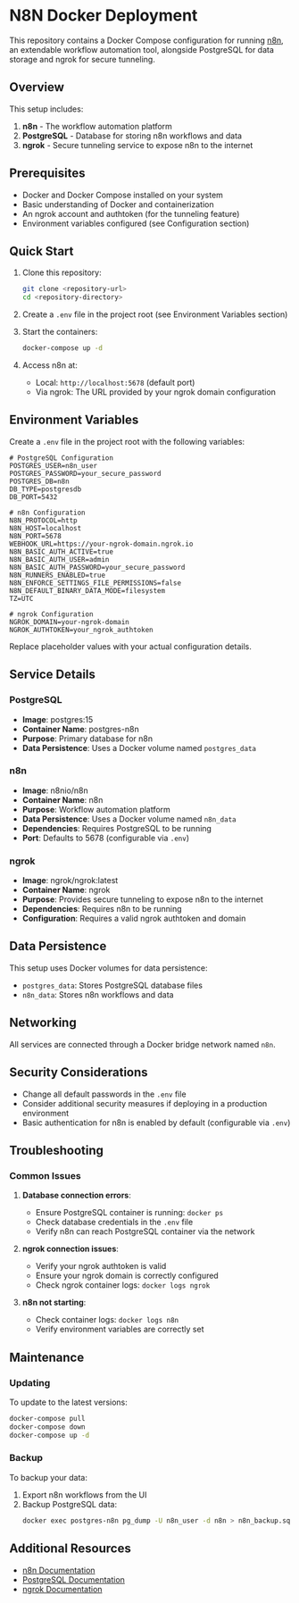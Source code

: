# N8N Docker Deployment

This repository contains a Docker Compose configuration for running [n8n](https://n8n.io/), an extendable workflow automation tool, alongside PostgreSQL for data storage and ngrok for secure tunneling.

## Overview

This setup includes:

1. **n8n** - The workflow automation platform
2. **PostgreSQL** - Database for storing n8n workflows and data
3. **ngrok** - Secure tunneling service to expose n8n to the internet

## Prerequisites

- Docker and Docker Compose installed on your system
- Basic understanding of Docker and containerization
- An ngrok account and authtoken (for the tunneling feature)
- Environment variables configured (see Configuration section)

## Quick Start

1. Clone this repository:
   ```bash
   git clone <repository-url>
   cd <repository-directory>
   ```

2. Create a `.env` file in the project root (see Environment Variables section)

3. Start the containers:
   ```bash
   docker-compose up -d
   ```

4. Access n8n at:
   - Local: `http://localhost:5678` (default port)
   - Via ngrok: The URL provided by your ngrok domain configuration

## Environment Variables

Create a `.env` file in the project root with the following variables:

```
# PostgreSQL Configuration
POSTGRES_USER=n8n_user
POSTGRES_PASSWORD=your_secure_password
POSTGRES_DB=n8n
DB_TYPE=postgresdb
DB_PORT=5432

# n8n Configuration
N8N_PROTOCOL=http
N8N_HOST=localhost
N8N_PORT=5678
WEBHOOK_URL=https://your-ngrok-domain.ngrok.io
N8N_BASIC_AUTH_ACTIVE=true
N8N_BASIC_AUTH_USER=admin
N8N_BASIC_AUTH_PASSWORD=your_secure_password
N8N_RUNNERS_ENABLED=true
N8N_ENFORCE_SETTINGS_FILE_PERMISSIONS=false
N8N_DEFAULT_BINARY_DATA_MODE=filesystem
TZ=UTC

# ngrok Configuration
NGROK_DOMAIN=your-ngrok-domain
NGROK_AUTHTOKEN=your_ngrok_authtoken
```

Replace placeholder values with your actual configuration details.

## Service Details

### PostgreSQL
- **Image**: postgres:15
- **Container Name**: postgres-n8n
- **Purpose**: Primary database for n8n
- **Data Persistence**: Uses a Docker volume named `postgres_data`

### n8n
- **Image**: n8nio/n8n
- **Container Name**: n8n
- **Purpose**: Workflow automation platform
- **Data Persistence**: Uses a Docker volume named `n8n_data`
- **Dependencies**: Requires PostgreSQL to be running
- **Port**: Defaults to 5678 (configurable via `.env`)

### ngrok
- **Image**: ngrok/ngrok:latest
- **Container Name**: ngrok
- **Purpose**: Provides secure tunneling to expose n8n to the internet
- **Dependencies**: Requires n8n to be running
- **Configuration**: Requires a valid ngrok authtoken and domain

## Data Persistence

This setup uses Docker volumes for data persistence:

- `postgres_data`: Stores PostgreSQL database files
- `n8n_data`: Stores n8n workflows and data

## Networking

All services are connected through a Docker bridge network named `n8n`.

## Security Considerations

- Change all default passwords in the `.env` file
- Consider additional security measures if deploying in a production environment
- Basic authentication for n8n is enabled by default (configurable via `.env`)

## Troubleshooting

### Common Issues

1. **Database connection errors**:
   - Ensure PostgreSQL container is running: `docker ps`
   - Check database credentials in the `.env` file
   - Verify n8n can reach PostgreSQL container via the network

2. **ngrok connection issues**:
   - Verify your ngrok authtoken is valid
   - Ensure your ngrok domain is correctly configured
   - Check ngrok container logs: `docker logs ngrok`

3. **n8n not starting**:
   - Check container logs: `docker logs n8n`
   - Verify environment variables are correctly set

## Maintenance

### Updating

To update to the latest versions:

```bash
docker-compose pull
docker-compose down
docker-compose up -d
```

### Backup

To backup your data:

1. Export n8n workflows from the UI
2. Backup PostgreSQL data:
   ```bash
   docker exec postgres-n8n pg_dump -U n8n_user -d n8n > n8n_backup.sql
   ```

## Additional Resources

- [n8n Documentation](https://docs.n8n.io/)
- [PostgreSQL Documentation](https://www.postgresql.org/docs/)
- [ngrok Documentation](https://ngrok.com/docs)

